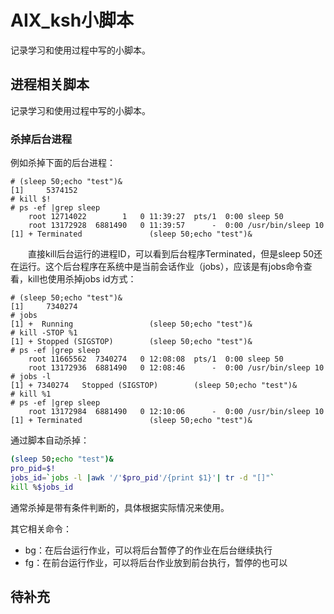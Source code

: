 # AIX_ksh小脚本
记录学习和使用过程中写的小脚本。
## 进程相关脚本
记录学习和使用过程中写的小脚本。
### 杀掉后台进程
例如杀掉下面的后台进程：
```
# (sleep 50;echo "test")&
[1]     5374152
# kill $!
# ps -ef |grep sleep
    root 12714022        1   0 11:39:27  pts/1  0:00 sleep 50
    root 13172928  6881490   0 11:39:57      -  0:00 /usr/bin/sleep 10
[1] + Terminated               (sleep 50;echo "test")&
```
&#8195;&#8195;直接kill后台运行的进程ID，可以看到后台程序Terminated，但是sleep 50还在运行。这个后台程序在系统中是当前会话作业（jobs），应该是有jobs命令查看，kill也使用杀掉jobs id方式：
```
# (sleep 50;echo "test")&
[1]     7340274
# jobs
[1] +  Running                 (sleep 50;echo "test")&
# kill -STOP %1 
[1] + Stopped (SIGSTOP)        (sleep 50;echo "test")&
# ps -ef |grep sleep
    root 11665562  7340274   0 12:08:08  pts/1  0:00 sleep 50
    root 13172936  6881490   0 12:08:46      -  0:00 /usr/bin/sleep 10
# jobs -l
[1] + 7340274   Stopped (SIGSTOP)        (sleep 50;echo "test")&
# kill %1
# ps -ef |grep sleep
    root 13172984  6881490   0 12:10:06      -  0:00 /usr/bin/sleep 10
[1] + Terminated               (sleep 50;echo "test")&
```
通过脚本自动杀掉：
```sh
(sleep 50;echo "test")&
pro_pid=$!
jobs_id=`jobs -l |awk '/'$pro_pid'/{print $1}'| tr -d "[]"`
kill %$jobs_id
```
通常杀掉是带有条件判断的，具体根据实际情况来使用。

其它相关命令：
- bg：在后台运行作业，可以将后台暂停了的作业在后台继续执行
- fg：在前台运行作业，可以将后台作业放到前台执行，暂停的也可以

## 待补充
